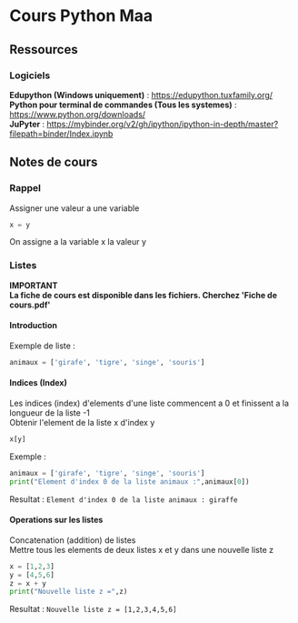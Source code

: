 # Cours Python Maa
## Ressources
### Logiciels
**Edupython (Windows uniquement)** : https://edupython.tuxfamily.org/  
**Python pour terminal de commandes (Tous les systemes)** : https://www.python.org/downloads/  
**JuPyter** : https://mybinder.org/v2/gh/ipython/ipython-in-depth/master?filepath=binder/Index.ipynb  
## Notes de cours
### Rappel
Assigner une valeur a une variable
```python
x = y
```
On assigne a la variable x la valeur y

### Listes
**IMPORTANT**  
**La fiche de cours est disponible dans les fichiers. Cherchez 'Fiche de cours.pdf'**
#### Introduction
Exemple de liste :
```python
animaux = ['girafe', 'tigre', 'singe', 'souris']
```
#### Indices (Index)
Les indices (index) d'elements d'une liste commencent a 0 et finissent a la longueur de la liste -1  
Obtenir l'element de la liste x d'index y
```python
x[y]
```
Exemple :
```python
animaux = ['girafe', 'tigre', 'singe', 'souris']
print("Element d'index 0 de la liste animaux :",animaux[0])
```
Resultat :
`Element d'index 0 de la liste animaux : giraffe`

#### Operations sur les listes
Concatenation (addition) de listes  
Mettre tous les elements de deux listes x et y dans une nouvelle liste z
```python
x = [1,2,3]
y = [4,5,6]
z = x + y
print("Nouvelle liste z =",z)
```
Resultat :
`Nouvelle liste z = [1,2,3,4,5,6]`
